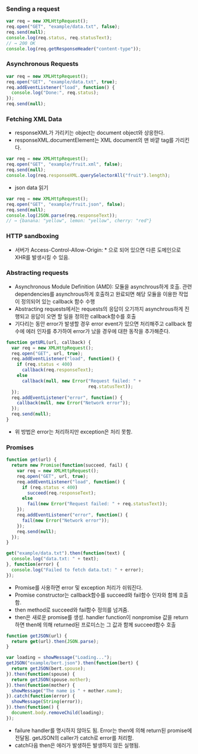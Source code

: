 ### Sending a request
```javascript 
var req = new XMLHttpRequest();
req.open("GET", "example/data.txt", false);
req.send(null);
console.log(req.status, req.statusText);
// → 200 OK
console.log(req.getResponseHeader("content-type"));
```

### Asynchronous Requests

```javascript
var req = new XMLHttpRequest();
req.open("GET", "example/data.txt", true);
req.addEventListener("load", function() {
  console.log("Done:", req.status);
});
req.send(null);
```

### Fetching XML Data
* responseXML가 가리키는 object는 document object와 상응한다. 
* responseXML.documentElement는 XML document의 맨 바깥 tag를 가리킨다.
```javascript
var req = new XMLHttpRequest();
req.open("GET", "example/fruit.xml", false);
req.send(null);
console.log(req.responseXML.querySelectorAll("fruit").length);
```

* json data 읽기
```javascript
var req = new XMLHttpRequest();
req.open("GET", "example/fruit.json", false);
req.send(null);
console.log(JSON.parse(req.responseText));
// → {banana: "yellow", lemon: "yellow", cherry: "red"}
```

### HTTP sandboxing
* 서버가 Access-Control-Allow-Origin: \* 으로 되어 있으면 다른 도메인으로 XHR를 발생시킬 수 있음.

### Abstracting requests
* Asynchronous Module Definition (AMD): 모듈을 asynchrous하게 호출. 관련 dependencies를 asynchrous하게 호출하고 완료되면 해당 모듈을 이용한 작업이 정의되어 있는 callback 함수 수행
* Abstracting requests에서는 requests의 응답이 오기까지 asynchrous하게 진행되고 응답이 오면 할 일을 정의한 callback함수를 호출
* 기다리는 동안 error가 발생할 경우 error event가 있으면 처리해주고 callback 함수에 에러 인자를 추가하여 error가 났을 경우에 대한 동작을 추가해준다.

```javascript
function getURL(url, callback) {
  var req = new XMLHttpRequest();
  req.open("GET", url, true);
  req.addEventListener("load", function() {
    if (req.status < 400)
      callback(req.responseText);
    else
      callback(null, new Error("Request failed: " +
                               req.statusText));
  });
  req.addEventListener("error", function() {
    callback(null, new Error("Network error"));
  });
  req.send(null);
}
```

* 위 방법은 error는 처리하지만 exception은 처리 못함.

### Promises
```javascript
function get(url) {
  return new Promise(function(succeed, fail) {
    var req = new XMLHttpRequest();
    req.open("GET", url, true);
    req.addEventListener("load", function() {
      if (req.status < 400)
        succeed(req.responseText);
      else
        fail(new Error("Request failed: " + req.statusText));
    });
    req.addEventListener("error", function() {
      fail(new Error("Network error"));
    });
    req.send(null);
  });
}

get("example/data.txt").then(function(text) {
  console.log("data.txt: " + text);
}, function(error) {
  console.log("Failed to fetch data.txt: " + error);
});
```

* Promise를 사용하면 error 및 exception 처리가 쉬워진다.
* Promise constructor는 callback함수를 succeed와 fail함수 인자와 함께 호출함.
* then method로 succeed와 fail함수 정의를 넘겨줌.
* then은 새로운 promise를 생성. handler function이 nonpromise 값을 return하면 then에 의해 returned된 프로미스는 그 값과 함께 succeed함수 호출

``` javascript
function getJSON(url) {
  return get(url).then(JSON.parse);
}

var loading = showMessage("Loading...");
getJSON("example/bert.json").then(function(bert) {
  return getJSON(bert.spouse);
}).then(function(spouse) {
  return getJSON(spouse.mother);
}).then(function(mother) {
  showMessage("The name is " + mother.name);
}).catch(function(error) {
  showMessage(String(error));
}).then(function() {
  document.body.removeChild(loading);
});
```

* failure handler를 명시하지 않아도 됨. Error는 then에 의해 return된 promise에 전달됨. getJSON의 caller가 catch로 error를 처리함.
* catch다음 then은 에러가 발생하든 발생하지 않든 실행됨.

